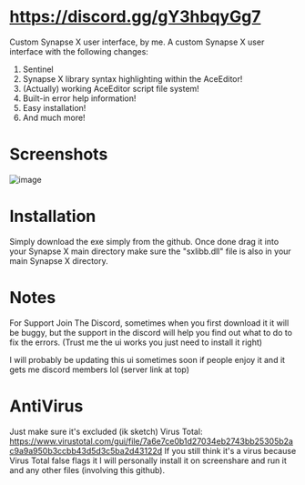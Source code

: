 # https://discord.gg/gY3hbqyGg7
Custom Synapse X user interface, by me.
A custom Synapse X user interface with the following changes:

1. Sentinel
5. Synapse X library syntax highlighting within the AceEditor!
6. (Actually) working AceEditor script file system!
7. Built-in error help information!
8. Easy installation!
9. And much more!

# Screenshots
![image](https://user-images.githubusercontent.com/91637802/157244386-46299733-0b5c-4155-971e-7196277f1eb8.png)


# Installation
Simply download the exe simply from the github. Once done drag it into your Synapse X main directory make sure the "sxlibb.dll" file is also in your main Synapse X directory.

# Notes
For Support Join The Discord, sometimes when you first download it it will be buggy, but the support in the discord will help you find out what to do to fix the errors.
(Trust me the ui works you just need to install it right)

I will probably be updating this ui sometimes soon if people enjoy it and it gets me discord members lol (server link at top)

# AntiVirus
Just make sure it's excluded (ik sketch)
Virus Total: https://www.virustotal.com/gui/file/7a6e7ce0b1d27034eb2743bb25305b2ac9a9a950b3ccbb43d5d3c5ba2d43122d
If you still think it's a virus because Virus Total false flags it I will personally install it on screenshare and run it and any other files (involving this github).
